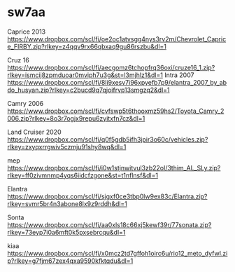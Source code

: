 # sw7aa
Caprice 2013
https://www.dropbox.com/scl/fi/oe2oc1atvsgg4nys3rv2m/Chevrolet_Caprice_FIRBY.zip?rlkey=z4qqv9rx66qbxaq9gu86rszbu&dl=1

Cruz 16
https://www.dropbox.com/scl/fi/aecgomz6tchopfrq36oxi/cruze16_1.zip?rlkey=ismcij8zpmduoar0mviph7u3g&st=l3mjhlz1&dl=1
Intra 2007
https://www.dropbox.com/scl/fi/8li9xesv7i96xpyefb7p9/elantra_2007_by_abdo_husyan.zip?rlkey=c2bucd9q7qjoifrvp13smgzq2&dl=1

Camry 2006 
https://www.dropbox.com/scl/fi/cvfswp5t6thooxmz59hs2/Toyota_Camry_2006.zip?rlkey=8o3r7ogjx9repu6zyitxfn7cz&dl=1


Land Cruiser 2020
https://www.dropbox.com/scl/fi/q0f5gdb5ifh3jpir3o60c/vehicles.zip?rlkey=zxyqxrrgwiv5czmju91shy8wq&dl=1

mep https://www.dropbox.com/scl/fi/i0w1stjnwitvul3zb22ol/3thim_AL_SLy.zip?rlkey=ff0zivmnmp4yqs6iidcfzgone&st=t1nflnsf&dl=1

Elantra https://www.dropbox.com/scl/fi/sjgxf0ce3tbp0lw9ex83c/Elantra.zip?rlkey=svmr5br4n3abone8lx9z9rddh&dl=1

Sonta 
https://www.dropbox.com/scl/fi/aa0xls18c66xj5kewf39r/77sonata.zip?rlkey=73eyp7i0a6mft0k5pxsebrcqu&dl=1

kiaa https://www.dropbox.com/scl/fi/x0mcz2td7gffoh1oirc6u/rio12_meto_dyfwl.zip?rlkey=g7fjm67zex4qxa9590kfktqdu&dl=1
